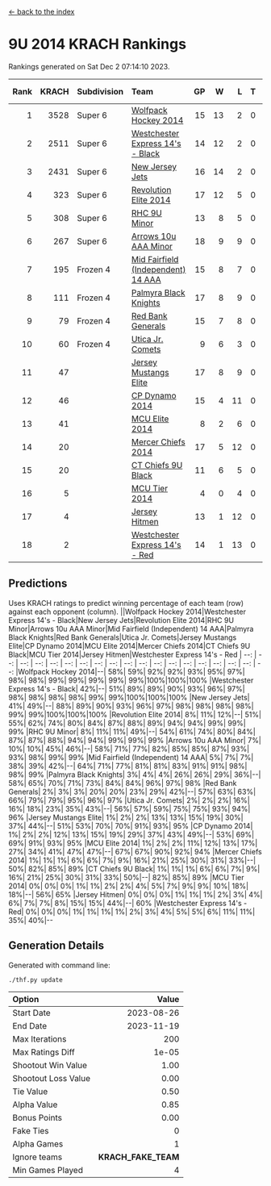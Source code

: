 [<- back to the index](readme.md)
# 9U 2014 KRACH Rankings
Rankings generated on Sat Dec  2 07:14:10 2023.

Rank|KRACH|Subdivision|Team|GP|W|L|T|OTW|OTL|SoS|Exp Wins|Win Diff
---:|---:|:---|:---|---:|---:|---:|---:|---:|---:|---:|---:|---:
1|3528|Super 6|[Wolfpack Hockey 2014](https://gamesheetstats.com/seasons/3664/teams/140871/schedule)|15|13|2|0|0|1|736|13.8|-0.0
2|2511|Super 6|[Westchester Express 14's - Black](https://gamesheetstats.com/seasons/3664/teams/140873/schedule)|14|12|2|0|2|0|722|12.8|-0.0
3|2431|Super 6|[New Jersey Jets](https://gamesheetstats.com/seasons/3664/teams/140881/schedule)|16|14|2|0|2|0|634|14.8|-0.0
4|323|Super 6|[Revolution Elite 2014](https://gamesheetstats.com/seasons/3664/teams/140880/schedule)|17|12|5|0|2|1|317|12.9|0.0
5|308|Super 6|[RHC 9U Minor](https://gamesheetstats.com/seasons/3664/teams/140876/schedule)|13|8|5|0|1|0|630|8.9|0.0
6|267|Super 6|[Arrows 10u AAA Minor](https://gamesheetstats.com/seasons/3664/teams/140872/schedule)|18|9|9|0|0|1|1095|9.9|0.0
7|195|Frozen 4|[Mid Fairfield (Independent) 14 AAA](https://gamesheetstats.com/seasons/3664/teams/140878/schedule)|15|8|7|0|1|0|653|8.9|0.0
8|111|Frozen 4|[Palmyra Black Knights](https://gamesheetstats.com/seasons/3664/teams/140875/schedule)|17|8|9|0|0|1|749|8.9|0.0
9|79|Frozen 4|[Red Bank Generals](https://gamesheetstats.com/seasons/3664/teams/140883/schedule)|15|7|8|0|0|1|471|7.9|0.0
10|60|Frozen 4|[Utica Jr. Comets](https://gamesheetstats.com/seasons/3664/teams/140884/schedule)|9|6|3|0|0|0|35|6.9|0.0
11|47||[Jersey Mustangs Elite](https://gamesheetstats.com/seasons/3664/teams/140888/schedule)|17|8|9|0|1|2|333|8.9|0.0
12|46||[CP Dynamo 2014](https://gamesheetstats.com/seasons/3664/teams/140877/schedule)|15|4|11|0|0|1|456|4.9|0.0
13|41||[MCU Elite 2014](https://gamesheetstats.com/seasons/3664/teams/140874/schedule)|8|2|6|0|0|1|1137|2.9|0.0
14|20||[Mercer Chiefs 2014](https://gamesheetstats.com/seasons/3664/teams/140885/schedule)|17|5|12|0|0|1|226|5.9|0.0
15|20||[CT Chiefs 9U Black](https://gamesheetstats.com/seasons/3664/teams/140886/schedule)|11|6|5|0|1|0|64|6.9|0.0
16|5||[MCU Tier 2014](https://gamesheetstats.com/seasons/3664/teams/140882/schedule)|4|0|4|0|0|0|981|0.9|0.0
17|4||[Jersey Hitmen](https://gamesheetstats.com/seasons/3664/teams/140879/schedule)|13|1|12|0|0|0|940|1.9|0.0
18|2||[Westchester Express 14's - Red](https://gamesheetstats.com/seasons/3664/teams/140887/schedule)|14|1|13|0|0|0|228|1.9|0.0

## Predictions
Uses KRACH ratings to predict winning percentage of each team (row) against each opponent (column).
||Wolfpack Hockey 2014|Westchester Express 14's - Black|New Jersey Jets|Revolution Elite 2014|RHC 9U Minor|Arrows 10u AAA Minor|Mid Fairfield (Independent) 14 AAA|Palmyra Black Knights|Red Bank Generals|Utica Jr. Comets|Jersey Mustangs Elite|CP Dynamo 2014|MCU Elite 2014|Mercer Chiefs 2014|CT Chiefs 9U Black|MCU Tier 2014|Jersey Hitmen|Westchester Express 14's - Red
| --: | --: | --: | --: | --: | --: | --: | --: | --: | --: | --: | --: | --: | --: | --: | --: | --: | --: | --: 
|Wolfpack Hockey 2014|--| 58%| 59%| 92%| 92%| 93%| 95%| 97%| 98%| 98%| 99%| 99%| 99%| 99%| 99%|100%|100%|100%
|Westchester Express 14's - Black| 42%|--| 51%| 89%| 89%| 90%| 93%| 96%| 97%| 98%| 98%| 98%| 98%| 99%| 99%|100%|100%|100%
|New Jersey Jets| 41%| 49%|--| 88%| 89%| 90%| 93%| 96%| 97%| 98%| 98%| 98%| 98%| 99%| 99%|100%|100%|100%
|Revolution Elite 2014|  8%| 11%| 12%|--| 51%| 55%| 62%| 74%| 80%| 84%| 87%| 88%| 89%| 94%| 94%| 99%| 99%| 99%
|RHC 9U Minor|  8%| 11%| 11%| 49%|--| 54%| 61%| 74%| 80%| 84%| 87%| 87%| 88%| 94%| 94%| 99%| 99%| 99%
|Arrows 10u AAA Minor|  7%| 10%| 10%| 45%| 46%|--| 58%| 71%| 77%| 82%| 85%| 85%| 87%| 93%| 93%| 98%| 99%| 99%
|Mid Fairfield (Independent) 14 AAA|  5%|  7%|  7%| 38%| 39%| 42%|--| 64%| 71%| 77%| 81%| 81%| 83%| 91%| 91%| 98%| 98%| 99%
|Palmyra Black Knights|  3%|  4%|  4%| 26%| 26%| 29%| 36%|--| 58%| 65%| 70%| 71%| 73%| 84%| 84%| 96%| 97%| 98%
|Red Bank Generals|  2%|  3%|  3%| 20%| 20%| 23%| 29%| 42%|--| 57%| 63%| 63%| 66%| 79%| 79%| 95%| 96%| 97%
|Utica Jr. Comets|  2%|  2%|  2%| 16%| 16%| 18%| 23%| 35%| 43%|--| 56%| 57%| 59%| 75%| 75%| 93%| 94%| 96%
|Jersey Mustangs Elite|  1%|  2%|  2%| 13%| 13%| 15%| 19%| 30%| 37%| 44%|--| 51%| 53%| 70%| 70%| 91%| 93%| 95%
|CP Dynamo 2014|  1%|  2%|  2%| 12%| 13%| 15%| 19%| 29%| 37%| 43%| 49%|--| 53%| 69%| 69%| 91%| 93%| 95%
|MCU Elite 2014|  1%|  2%|  2%| 11%| 12%| 13%| 17%| 27%| 34%| 41%| 47%| 47%|--| 67%| 67%| 90%| 92%| 94%
|Mercer Chiefs 2014|  1%|  1%|  1%|  6%|  6%|  7%|  9%| 16%| 21%| 25%| 30%| 31%| 33%|--| 50%| 82%| 85%| 89%
|CT Chiefs 9U Black|  1%|  1%|  1%|  6%|  6%|  7%|  9%| 16%| 21%| 25%| 30%| 31%| 33%| 50%|--| 82%| 85%| 89%
|MCU Tier 2014|  0%|  0%|  0%|  1%|  1%|  2%|  2%|  4%|  5%|  7%|  9%|  9%| 10%| 18%| 18%|--| 56%| 65%
|Jersey Hitmen|  0%|  0%|  0%|  1%|  1%|  1%|  2%|  3%|  4%|  6%|  7%|  7%|  8%| 15%| 15%| 44%|--| 60%
|Westchester Express 14's - Red|  0%|  0%|  0%|  1%|  1%|  1%|  1%|  2%|  3%|  4%|  5%|  5%|  6%| 11%| 11%| 35%| 40%|--

## Generation Details

Generated with command line:
```
./thf.py update
```

| Option | Value |
| :----- | ----: |
| Start Date | 2023-08-26 |
| End Date | 2023-11-19 |
| Max Iterations | 200 |
| Max Ratings Diff | 1e-05 |
| Shootout Win Value | 1.00 |
| Shootout Loss Value | 0.00 |
| Tie Value | 0.50 |
| Alpha Value | 0.85 |
| Bonus Points | 0.00 |
| Fake Ties | 0 |
| Alpha Games | 1 |
| Ignore teams | __KRACH_FAKE_TEAM__ |
| Min Games Played | 4 |

